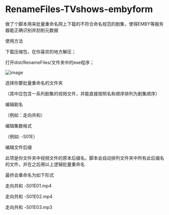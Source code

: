 # RenameFiles-TVshows-embyform
做了个脚本用来批量重命名网上下载的不符合命名规范的剧集，使得EMBY等服务器能正确识别并刮削元数据



使用方法

下载压缩包，在你喜欢的地方解压；

打开dist/RenameFiles/文件夹中的exe程序；



![image](https://github.com/baiqy0/RenameFiles-TVshows-embyform/assets/88624207/793ee05e-f16e-42d4-a8b2-77d9784215f3)



选择你要批量重命名的文件夹

（其中应包含一系列剧集的视频文件，并能直接按照名称顺序排列为剧集顺序）


编辑剧名

（例如：走向共和）


编辑集数格式

（例如: -S01E）


编辑文件后缀

此项是你文件夹中视频文件的原本后缀名，脚本会自动排列文件夹中所有此后缀名的文件，并在之后用以上逻辑批量重命名




最终会重命名为如下形式

走向共和 -S01E01.mp4

走向共和 -S01E02.mp4

走向共和 -S01E03.mp3
